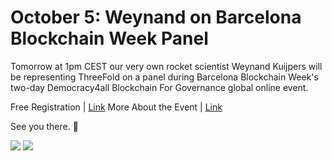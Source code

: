 # October 5: Weynand on Barcelona Blockchain Week Panel

Tomorrow at 1pm CEST our very own rocket scientist Weynand Kuijpers will be representing ThreeFold on a panel during Barcelona Blockchain Week's two-day Democracy4all Blockchain For Governance global online event.

Free Registration | [Link](https://www.eventbrite.co.uk/e/democracy4all-2020-global-online-edition-tickets-107549461334)
More About the Event | [Link](https://www.d4a.io/)

See you there. 👀

![](threefold__barcelonapanel1.jpeg  )
![](threefold__barcelonapanel2.jpeg  )